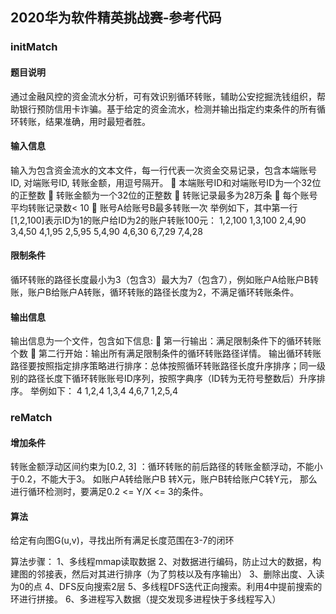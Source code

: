 ## 2020华为软件精英挑战赛-参考代码



### initMatch
#### 题目说明
通过金融风控的资金流水分析，可有效识别循环转账，辅助公安挖掘洗钱组织，帮助银行预防信用卡诈骗。基于给定的资金流水，检测并输出指定约束条件的所有循环转账，结果准确，用时最短者胜。
#### 输入信息
输入为包含资金流水的文本文件，每一行代表一次资金交易记录，包含本端账号ID, 对端账号ID, 转账金额，用逗号隔开。
	本端账号ID和对端账号ID为一个32位的正整数
	转账金额为一个32位的正整数
	转账记录最多为28万条
	每个账号平均转账记录数< 10
	账号A给账号B最多转账一次
举例如下，其中第一行[1,2,100]表示ID为1的账户给ID为2的账户转账100元：
1,2,100
1,3,100
2,4,90
3,4,50
4,1,95
2,5,95
5,4,90
4,6,30
6,7,29
7,4,28

#### 限制条件

循环转账的路径长度最小为3（包含3）最大为7（包含7），例如账户A给账户B转账，账户B给账户A转账，循环转账的路径长度为2，不满足循环转账条件。

#### 输出信息
输出信息为一个文件，包含如下信息:
	第一行输出：满足限制条件下的循环转账个数
	第二行开始：输出所有满足限制条件的循环转账路径详情。
输出循环转账路径要按照指定排序策略进行排序：总体按照循环转账路径长度升序排序；同一级别的路径长度下循环转账账号ID序列，按照字典序（ID转为无符号整数后）升序排序。
举例如下：
4
1,2,4
1,3,4
4,6,7
1,2,5,4



### reMatch
#### 增加条件
转账金额浮动区间约束为[0.2, 3] ：循环转账的前后路径的转账金额浮动，不能小于0.2，不能大于3。
如账户A转给账户B 转X元，账户B转给账户C转Y元， 那么进行循环检测时，要满足0.2 <= Y/X <= 3的条件。


#### 算法
给定有向图G(u,v)，寻找出所有满足长度范围在3-7的闭环

算法步骤：
1、多线程mmap读取数据
2、对数据进行编码，防止过大的数据，构建图的邻接表，然后对其进行排序（为了剪枝以及有序输出）
3、删除出度、入读为0的点
4、DFS反向搜索2层
5、多线程DFS迭代正向搜索。利用4中提前搜索的环进行拼接。
6、多进程写入数据（提交发现多进程快于多线程写入）
